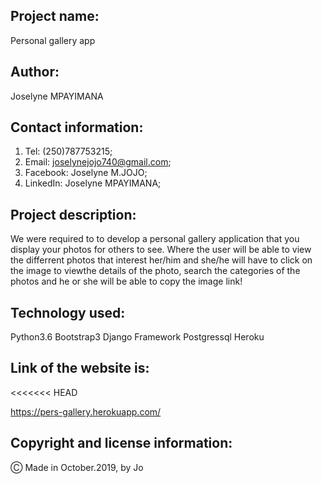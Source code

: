 ## Project name:

Personal gallery app

## Author:

Joselyne MPAYIMANA

## Contact information:

1. Tel: (250)787753215;
2. Email: joselynejojo740@gmail.com;
3. Facebook: Joselyne M.JOJO;
4. LinkedIn: Joselyne MPAYIMANA;

## Project description:

 We were required to to develop a personal gallery application that you display your photos for others to see. Where the user will be able to view the differrent photos that interest her/him and she/he will have to click on the image to viewthe details of the photo, search the categories of the photos and he or she will be able to copy the image link!

 ## Technology used:

 Python3.6
 Bootstrap3
 Django Framework
 Postgressql
 Heroku

 ## Link of the website is:

<<<<<<< HEAD

 https://pers-gallery.herokuapp.com/

 ## Copyright and license information:

 &#9400; Made in October.2019, by Jo

